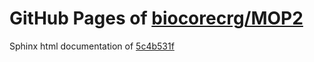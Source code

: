 GitHub Pages of [biocorecrg/MOP2](https://github.com/biocorecrg/MOP2.git)
===
Sphinx html documentation of [5c4b531f](https://github.com/biocorecrg/MOP2/tree/5c4b531f2447ed37d3d36032199f34f3e5663164)
